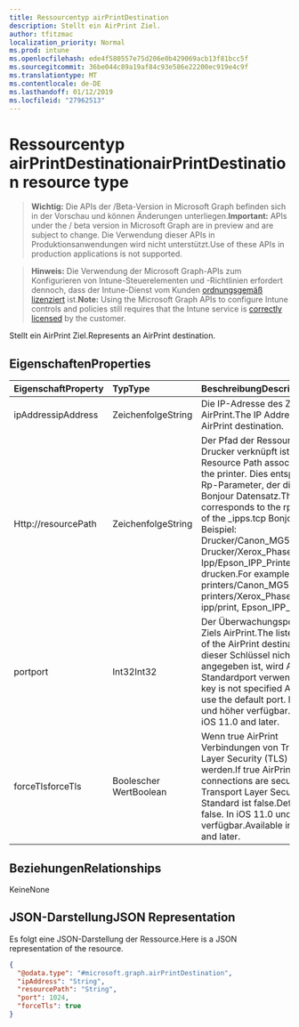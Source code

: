 ```yaml
---
title: Ressourcentyp airPrintDestination
description: Stellt ein AirPrint Ziel.
author: tfitzmac
localization_priority: Normal
ms.prod: intune
ms.openlocfilehash: ede4f580557e75d206e0b429069acb13f81bcc5f
ms.sourcegitcommit: 36be044c89a19af84c93e586e22200ec919e4c9f
ms.translationtype: MT
ms.contentlocale: de-DE
ms.lasthandoff: 01/12/2019
ms.locfileid: "27962513"
---
```

# <a name="airprintdestination-resource-type"></a><span data-ttu-id="a35fb-103">Ressourcentyp airPrintDestination</span><span class="sxs-lookup"><span data-stu-id="a35fb-103">airPrintDestination resource type</span></span>

> <span data-ttu-id="a35fb-104">**Wichtig:** Die APIs der /Beta-Version in Microsoft Graph befinden sich in der Vorschau und können Änderungen unterliegen.</span><span class="sxs-lookup"><span data-stu-id="a35fb-104">**Important:** APIs under the / beta version in Microsoft Graph are in preview and are subject to change.</span></span> <span data-ttu-id="a35fb-105">Die Verwendung dieser APIs in Produktionsanwendungen wird nicht unterstützt.</span><span class="sxs-lookup"><span data-stu-id="a35fb-105">Use of these APIs in production applications is not supported.</span></span>

> <span data-ttu-id="a35fb-106">**Hinweis:** Die Verwendung der Microsoft Graph-APIs zum Konfigurieren von Intune-Steuerelementen und -Richtlinien erfordert dennoch, dass der Intune-Dienst vom Kunden [ordnungsgemäß lizenziert](https://go.microsoft.com/fwlink/?linkid=839381) ist.</span><span class="sxs-lookup"><span data-stu-id="a35fb-106">**Note:** Using the Microsoft Graph APIs to configure Intune controls and policies still requires that the Intune service is [correctly licensed](https://go.microsoft.com/fwlink/?linkid=839381) by the customer.</span></span>

<span data-ttu-id="a35fb-107">Stellt ein AirPrint Ziel.</span><span class="sxs-lookup"><span data-stu-id="a35fb-107">Represents an AirPrint destination.</span></span>
## <a name="properties"></a><span data-ttu-id="a35fb-108">Eigenschaften</span><span class="sxs-lookup"><span data-stu-id="a35fb-108">Properties</span></span>
|<span data-ttu-id="a35fb-109">Eigenschaft</span><span class="sxs-lookup"><span data-stu-id="a35fb-109">Property</span></span>|<span data-ttu-id="a35fb-110">Typ</span><span class="sxs-lookup"><span data-stu-id="a35fb-110">Type</span></span>|<span data-ttu-id="a35fb-111">Beschreibung</span><span class="sxs-lookup"><span data-stu-id="a35fb-111">Description</span></span>|
|:---|:---|:---|
|<span data-ttu-id="a35fb-112">ipAddress</span><span class="sxs-lookup"><span data-stu-id="a35fb-112">ipAddress</span></span>|<span data-ttu-id="a35fb-113">Zeichenfolge</span><span class="sxs-lookup"><span data-stu-id="a35fb-113">String</span></span>|<span data-ttu-id="a35fb-114">Die IP-Adresse des Ziels AirPrint.</span><span class="sxs-lookup"><span data-stu-id="a35fb-114">The IP Address of the AirPrint destination.</span></span>|
|<span data-ttu-id="a35fb-115">Http://</span><span class="sxs-lookup"><span data-stu-id="a35fb-115">resourcePath</span></span>|<span data-ttu-id="a35fb-116">Zeichenfolge</span><span class="sxs-lookup"><span data-stu-id="a35fb-116">String</span></span>|<span data-ttu-id="a35fb-117">Der Pfad der Ressource mit dem Drucker verknüpft ist.</span><span class="sxs-lookup"><span data-stu-id="a35fb-117">The Resource Path associated with the printer.</span></span> <span data-ttu-id="a35fb-118">Dies entspricht dem Rp-Parameter, der die _ipps.tcp Bonjour Datensatz.</span><span class="sxs-lookup"><span data-stu-id="a35fb-118">This corresponds to the rp parameter of the _ipps.tcp Bonjour record.</span></span> <span data-ttu-id="a35fb-119">Beispiel: Drucker/Canon_MG5300_series, Drucker/Xerox_Phaser_7600, Ipp/Epson_IPP_Printer drucken.</span><span class="sxs-lookup"><span data-stu-id="a35fb-119">For example: printers/Canon_MG5300_series, printers/Xerox_Phaser_7600, ipp/print, Epson_IPP_Printer.</span></span>|
|<span data-ttu-id="a35fb-120">port</span><span class="sxs-lookup"><span data-stu-id="a35fb-120">port</span></span>|<span data-ttu-id="a35fb-121">Int32</span><span class="sxs-lookup"><span data-stu-id="a35fb-121">Int32</span></span>|<span data-ttu-id="a35fb-122">Der Überwachungsport des Ziels AirPrint.</span><span class="sxs-lookup"><span data-stu-id="a35fb-122">The listening port of the AirPrint destination.</span></span> <span data-ttu-id="a35fb-123">Wenn dieser Schlüssel nicht angegeben ist, wird AirPrint den Standardport verwenden.</span><span class="sxs-lookup"><span data-stu-id="a35fb-123">If this key is not specified AirPrint will use the default port.</span></span> <span data-ttu-id="a35fb-124">In iOS 11.0 und höher verfügbar.</span><span class="sxs-lookup"><span data-stu-id="a35fb-124">Available in iOS 11.0 and later.</span></span>|
|<span data-ttu-id="a35fb-125">forceTls</span><span class="sxs-lookup"><span data-stu-id="a35fb-125">forceTls</span></span>|<span data-ttu-id="a35fb-126">Boolescher Wert</span><span class="sxs-lookup"><span data-stu-id="a35fb-126">Boolean</span></span>|<span data-ttu-id="a35fb-127">Wenn true AirPrint Verbindungen von Transport Layer Security (TLS) gesichert werden.</span><span class="sxs-lookup"><span data-stu-id="a35fb-127">If true AirPrint connections are secured by Transport Layer Security (TLS).</span></span> <span data-ttu-id="a35fb-128">Standard ist false.</span><span class="sxs-lookup"><span data-stu-id="a35fb-128">Default is false.</span></span> <span data-ttu-id="a35fb-129">In iOS 11.0 und höher verfügbar.</span><span class="sxs-lookup"><span data-stu-id="a35fb-129">Available in iOS 11.0 and later.</span></span>|

## <a name="relationships"></a><span data-ttu-id="a35fb-130">Beziehungen</span><span class="sxs-lookup"><span data-stu-id="a35fb-130">Relationships</span></span>
<span data-ttu-id="a35fb-131">Keine</span><span class="sxs-lookup"><span data-stu-id="a35fb-131">None</span></span>
## <a name="json-representation"></a><span data-ttu-id="a35fb-132">JSON-Darstellung</span><span class="sxs-lookup"><span data-stu-id="a35fb-132">JSON Representation</span></span>
<span data-ttu-id="a35fb-133">Es folgt eine JSON-Darstellung der Ressource.</span><span class="sxs-lookup"><span data-stu-id="a35fb-133">Here is a JSON representation of the resource.</span></span>
<!-- {
  "blockType": "resource",
  "@odata.type": "microsoft.graph.airPrintDestination"
}
-->
``` json
{
  "@odata.type": "#microsoft.graph.airPrintDestination",
  "ipAddress": "String",
  "resourcePath": "String",
  "port": 1024,
  "forceTls": true
}
```





